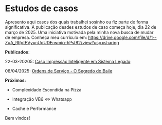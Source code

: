# Estudos de casos
Apresento aqui casos dos quais trabalhei sosinho ou fiz parte de forma significativa.
A publicação desdes estudos de caso começa hoje, dia 22 de março de 2025. Uma iniciativa motivada pela minha nova busca de mudar de empresa.
Conheça meu currículo em:
https://drive.google.com/file/d/1--ZuA_RRptEVyunUdUDErwmiq-hPst82/view?usp=sharing

**Publicados:**

22-03-20205: [Caso Impressão Inteligente em Sistema Legado](https://github.com/ThiagoDevMoreira/estudosDeCaso/blob/main/Impressao_Inteligente_em_Sistema_Legado)

08/04/2025:  [Ordens de Serviço - O Segredo do Baile](https://github.com/ThiagoDevMoreira/estudosDeCaso/tree/main/Ordens_de_Servico_o_Segredo_do%20Baile)

**Próximos:**

* Complexidade Escondida na Pizza

* Integração VB6 <=> Whatsapp

* Cache e Performance

Bem vindos!

